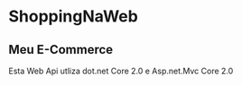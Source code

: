 # ShoppingNaWeb
Meu E-Commerce 
------

Esta Web Api utliza dot.net Core 2.0 e Asp.net.Mvc Core 2.0
